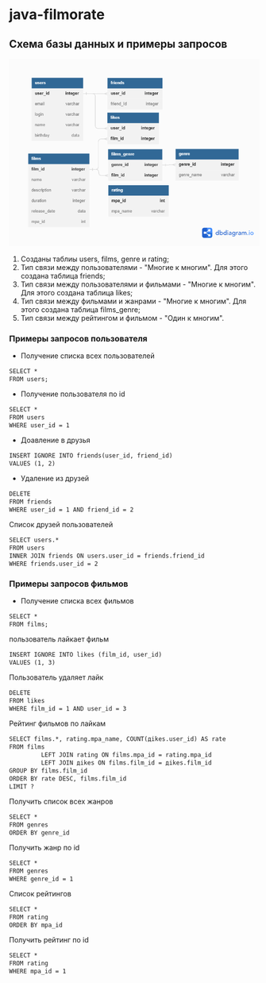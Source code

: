 # java-filmorate

## Схема базы данных и примеры запросов

![Схема БЖ](Untitled.png)

1. Созданы таблиы users, films, genre и rating;
2. Тип связи между пользователями -
   "Многие к многим". Для этого создана
   таблица friends;
3. Тип связи между пользователями
   и фильмами - "Многие к многим". Для этого
   создана таблица likes;
4. Тип связи между фильмами и жанрами -
   "Многие к многим". Для этого создана
   таблица films_genre;
5. Тип связи между рейтингом и фильмом -
   "Один к многим".

### Примеры запросов пользователя

- Получение списка всех пользователей

```roomsql
SELECT *
FROM users;
```

- Получение пользователя по id

```roomsql
SELECT *
FROM users
WHERE user_id = 1
```

- Доавление в друзья

```roomsql
INSERT IGNORE INTO friends(user_id, friend_id)
VALUES (1, 2)
```

- Удаление из друзей

```roomsql
DELETE
FROM friends
WHERE user_id = 1 AND friend_id = 2
```

Список друзей пользователей

```roomsql
SELECT users.*
FROM users
INNER JOIN friends ON users.user_id = friends.friend_id
WHERE friends.user_id = 2
```

### Примеры запросов фильмов

- Получение списка всех фильмов

```roomsql
SELECT *
FROM films;
```

пользователь лайкает фильм

```roomsql
INSERT IGNORE INTO likes (film_id, user_id)
VALUES (1, 3)
```

Пользователь удаляет лайк

```roomsql
DELETE
FROM likes
WHERE film_id = 1 AND user_id = 3
```

Рейтинг фильмов по лайкам

```roomsql
SELECT films.*, rating.mpa_name, COUNT(дikes.user_id) AS rate
FROM films
         LEFT JOIN rating ON films.mpa_id = rating.mpa_id
         LEFT JOIN дikes ON films.film_id = дikes.film_id
GROUP BY films.film_id
ORDER BY rate DESC, films.film_id
LIMIT ?
```

Получить список всех жанров

```roomsql
SELECT *
FROM genres
ORDER BY genre_id
```

Получить жанр по id

```roomsql
SELECT *
FROM genres
WHERE genre_id = 1
```

Список рейтингов

```roomsql
SELECT *
FROM rating
ORDER BY mpa_id
```

Получить рейтинг по id

```roomsql
SELECT *
FROM rating
WHERE mpa_id = 1
```